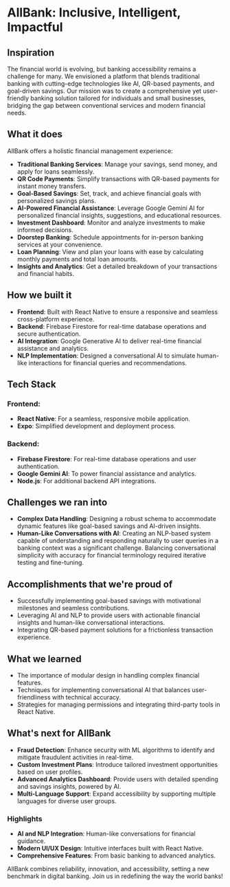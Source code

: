 # AllBank: Inclusive, Intelligent, Impactful


## Inspiration
The financial world is evolving, but banking accessibility remains a challenge for many. We envisioned a platform that blends traditional banking with cutting-edge technologies like AI, QR-based payments, and goal-driven savings. Our mission was to create a comprehensive yet user-friendly banking solution tailored for individuals and small businesses, bridging the gap between conventional services and modern financial needs.

## What it does
AllBank offers a holistic financial management experience:
- **Traditional Banking Services**: Manage your savings, send money, and apply for loans seamlessly.
- **QR Code Payments**: Simplify transactions with QR-based payments for instant money transfers.
- **Goal-Based Savings**: Set, track, and achieve financial goals with personalized savings plans.
- **AI-Powered Financial Assistance**: Leverage Google Gemini AI for personalized financial insights, suggestions, and educational resources.
- **Investment Dashboard**: Monitor and analyze investments to make informed decisions.
- **Doorstep Banking**: Schedule appointments for in-person banking services at your convenience.
- **Loan Planning**: View and plan your loans with ease by calculating monthly payments and total loan amounts.
- **Insights and Analytics**: Get a detailed breakdown of your transactions and financial habits.

## How we built it
- **Frontend**: Built with React Native to ensure a responsive and seamless cross-platform experience.
- **Backend**: Firebase Firestore for real-time database operations and secure authentication.
- **AI Integration**: Google Generative AI to deliver real-time financial assistance and analytics.
- **NLP Implementation**: Designed a conversational AI to simulate human-like interactions for financial queries and recommendations.

## Tech Stack
### Frontend:
- **React Native**: For a seamless, responsive mobile application.
- **Expo**: Simplified development and deployment process.
  
### Backend:
- **Firebase Firestore**: For real-time database operations and user authentication.
- **Google Gemini AI**: To power financial assistance and analytics.
- **Node.js**: For additional backend API integrations.


## Challenges we ran into
- **Complex Data Handling**: Designing a robust schema to accommodate dynamic features like goal-based savings and AI-driven insights.
- **Human-Like Conversations with AI**: Creating an NLP-based system capable of understanding and responding naturally to user queries in a banking context was a significant challenge. Balancing conversational simplicity with accuracy for financial terminology required iterative testing and fine-tuning.

## Accomplishments that we're proud of
- Successfully implementing goal-based savings with motivational milestones and seamless contributions.
- Leveraging AI and NLP to provide users with actionable financial insights and human-like conversational interactions.
- Integrating QR-based payment solutions for a frictionless transaction experience.

## What we learned
- The importance of modular design in handling complex financial features.
- Techniques for implementing conversational AI that balances user-friendliness with technical accuracy.
- Strategies for managing permissions and integrating third-party tools in React Native.

## What's next for AllBank
- **Fraud Detection**: Enhance security with ML algorithms to identify and mitigate fraudulent activities in real-time.
- **Custom Investment Plans**: Introduce tailored investment opportunities based on user profiles.
- **Advanced Analytics Dashboard**: Provide users with detailed spending and savings insights, powered by AI.
- **Multi-Language Support**: Expand accessibility by supporting multiple languages for diverse user groups.

### Highlights
- **AI and NLP Integration**: Human-like conversations for financial guidance.
- **Modern UI/UX Design**: Intuitive interfaces built with React Native.
- **Comprehensive Features**: From basic banking to advanced analytics.

AllBank combines reliability, innovation, and accessibility, setting a new benchmark in digital banking. Join us in redefining the way the world banks!
